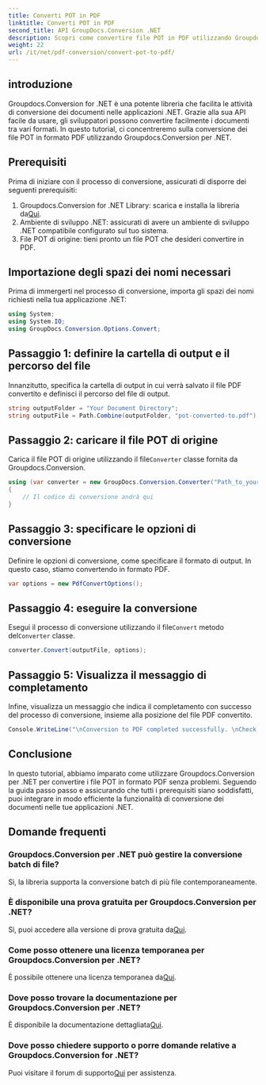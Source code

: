 ```yaml
---
title: Converti POT in PDF
linktitle: Converti POT in PDF
second_title: API GroupDocs.Conversion .NET
description: Scopri come convertire file POT in PDF utilizzando Groupdocs.Conversion per .NET senza sforzo. Semplifica le attività di conversione dei documenti con questo facile da seguire.
weight: 22
url: /it/net/pdf-conversion/convert-pot-to-pdf/
---
```

## introduzione
Groupdocs.Conversion for .NET è una potente libreria che facilita le attività di conversione dei documenti nelle applicazioni .NET. Grazie alla sua API facile da usare, gli sviluppatori possono convertire facilmente i documenti tra vari formati. In questo tutorial, ci concentreremo sulla conversione dei file POT in formato PDF utilizzando Groupdocs.Conversion per .NET.
## Prerequisiti
Prima di iniziare con il processo di conversione, assicurati di disporre dei seguenti prerequisiti:
1.  Groupdocs.Conversion for .NET Library: scarica e installa la libreria da[Qui](https://releases.groupdocs.com/conversion/net/).
2. Ambiente di sviluppo .NET: assicurati di avere un ambiente di sviluppo .NET compatibile configurato sul tuo sistema.
3. File POT di origine: tieni pronto un file POT che desideri convertire in PDF.

## Importazione degli spazi dei nomi necessari
Prima di immergerti nel processo di conversione, importa gli spazi dei nomi richiesti nella tua applicazione .NET:
```csharp
using System;
using System.IO;
using GroupDocs.Conversion.Options.Convert;
```
## Passaggio 1: definire la cartella di output e il percorso del file
Innanzitutto, specifica la cartella di output in cui verrà salvato il file PDF convertito e definisci il percorso del file di output.
```csharp
string outputFolder = "Your Document Directory";
string outputFile = Path.Combine(outputFolder, "pot-converted-to.pdf");
```
## Passaggio 2: caricare il file POT di origine
 Carica il file POT di origine utilizzando il file`Converter` classe fornita da Groupdocs.Conversion.
```csharp
using (var converter = new GroupDocs.Conversion.Converter("Path_to_your_POT_file.pot"))
{
    // Il codice di conversione andrà qui
}
```
## Passaggio 3: specificare le opzioni di conversione
Definire le opzioni di conversione, come specificare il formato di output. In questo caso, stiamo convertendo in formato PDF.
```csharp
var options = new PdfConvertOptions();
```
## Passaggio 4: eseguire la conversione
 Esegui il processo di conversione utilizzando il file`Convert` metodo del`Converter` classe.
```csharp
converter.Convert(outputFile, options);
```
## Passaggio 5: Visualizza il messaggio di completamento
Infine, visualizza un messaggio che indica il completamento con successo del processo di conversione, insieme alla posizione del file PDF convertito.
```csharp
Console.WriteLine("\nConversion to PDF completed successfully. \nCheck output in {0}", outputFolder);
```

## Conclusione
In questo tutorial, abbiamo imparato come utilizzare Groupdocs.Conversion per .NET per convertire i file POT in formato PDF senza problemi. Seguendo la guida passo passo e assicurando che tutti i prerequisiti siano soddisfatti, puoi integrare in modo efficiente la funzionalità di conversione dei documenti nelle tue applicazioni .NET.
## Domande frequenti
### Groupdocs.Conversion per .NET può gestire la conversione batch di file?
Sì, la libreria supporta la conversione batch di più file contemporaneamente.
### È disponibile una prova gratuita per Groupdocs.Conversion per .NET?
 Sì, puoi accedere alla versione di prova gratuita da[Qui](https://releases.groupdocs.com/).
### Come posso ottenere una licenza temporanea per Groupdocs.Conversion per .NET?
 È possibile ottenere una licenza temporanea da[Qui](https://purchase.groupdocs.com/temporary-license/).
### Dove posso trovare la documentazione per Groupdocs.Conversion per .NET?
 È disponibile la documentazione dettagliata[Qui](https://tutorials.groupdocs.com/conversion/net/).
### Dove posso chiedere supporto o porre domande relative a Groupdocs.Conversion for .NET?
 Puoi visitare il forum di supporto[Qui](https://forum.groupdocs.com/c/conversion/11) per assistenza.